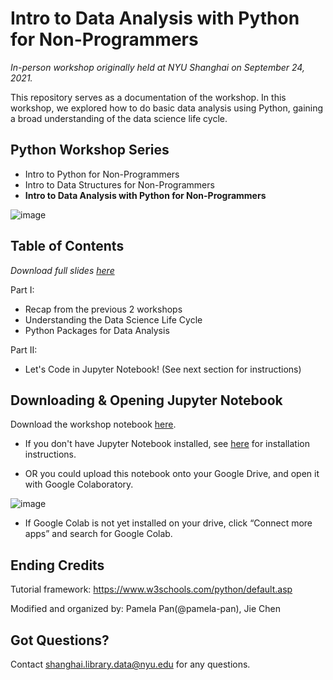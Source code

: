 # Intro to Data Analysis with Python for Non-Programmers
*In-person workshop originally held at NYU Shanghai on September 24, 2021.*

This repository serves as a documentation of the workshop. In this workshop, we explored how to do basic data analysis using Python, gaining a broad understanding of the data science life cycle.

## Python Workshop Series
- Intro to Python for Non-Programmers
- Intro to Data Structures for Non-Programmers
- **Intro to Data Analysis with Python for Non-Programmers**

![image](https://user-images.githubusercontent.com/93502896/145765164-63e7a0af-736c-4180-aacf-839779086068.png)

## Table of Contents
*Download full slides [here](https://github.com/NYU-Shanghai-Data-Services/python-data-analysis/blob/main/1_Intro%20to%20Data%20Analysis%20with%20Python.pptx)*

Part I: 
- Recap from the previous 2 workshops
- Understanding the Data Science Life Cycle
- Python Packages for Data Analysis

Part II:
- Let's Code in Jupyter Notebook! (See next section for instructions)

## Downloading & Opening Jupyter Notebook
Download the workshop notebook [here](https://github.com/NYU-Shanghai-Data-Services/python-data-analysis/blob/main/2_Let's_Code_Intro_to_Data_Analysis_with_Python.ipynb).
- If you don't have Jupyter Notebook installed, see [here](https://jupyter.org/) for installation instructions.

- OR you could upload this notebook onto your Google Drive, and open it with Google Colaboratory.

![image](https://user-images.githubusercontent.com/93502896/145759170-f15b65ce-1fd1-454f-963b-53028b3462a9.png)
  - If Google Colab is not yet installed on your drive, click “Connect more apps” and search for Google Colab.

## Ending Credits

Tutorial framework: https://www.w3schools.com/python/default.asp

Modified and organized by: Pamela Pan(@pamela-pan), Jie Chen

## Got Questions?
Contact shanghai.library.data@nyu.edu for any questions.
